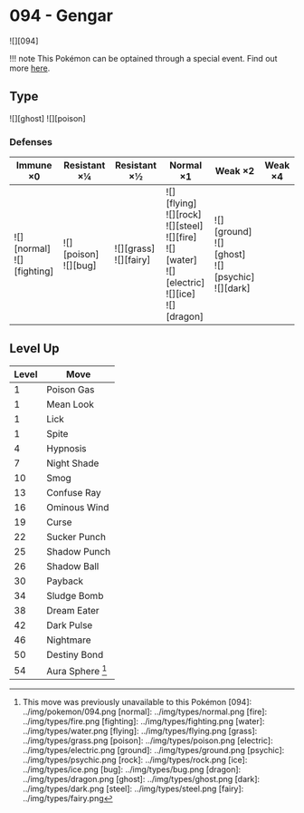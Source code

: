 # 094 - Gengar
![][094]

!!! note
    This Pokémon can be optained through a special event. Find out more [here](../../special_events/#gengar).

## Type

![][ghost]  ![][poison]

### Defenses

Immune ×0                        | Resistant ×¼                | Resistant ×½                 | Normal ×1                                                                                                         | Weak ×2                                                    | Weak ×4
---                              | ---                         | ---                          | ---                                                                                                               | ---                                                        | ---
![][normal]<br>![][fighting]<br> | ![][poison]<br>![][bug]<br> | ![][grass]<br>![][fairy]<br> | ![][flying]<br>![][rock]<br>![][steel]<br>![][fire]<br>![][water]<br>![][electric]<br>![][ice]<br>![][dragon]<br> | ![][ground]<br>![][ghost]<br>![][psychic]<br>![][dark]<br> | &nbsp;

## Level Up

Level | Move
---   | ---
1     | Poison Gas
1     | Mean Look
1     | Lick
1     | Spite
4     | Hypnosis
7     | Night Shade
10    | Smog
13    | Confuse Ray
16    | Ominous Wind
19    | Curse
22    | Sucker Punch
25    | Shadow Punch
26    | Shadow Ball
30    | Payback
34    | Sludge Bomb
38    | Dream Eater
42    | Dark Pulse
46    | Nightmare
50    | Destiny Bond
54    | Aura Sphere [^1]

[^1]: This move was previously unavailable to this Pokémon
[094]: ../img/pokemon/094.png
[normal]: ../img/types/normal.png
[fire]: ../img/types/fire.png
[fighting]: ../img/types/fighting.png
[water]: ../img/types/water.png
[flying]: ../img/types/flying.png
[grass]: ../img/types/grass.png
[poison]: ../img/types/poison.png
[electric]: ../img/types/electric.png
[ground]: ../img/types/ground.png
[psychic]: ../img/types/psychic.png
[rock]: ../img/types/rock.png
[ice]: ../img/types/ice.png
[bug]: ../img/types/bug.png
[dragon]: ../img/types/dragon.png
[ghost]: ../img/types/ghost.png
[dark]: ../img/types/dark.png
[steel]: ../img/types/steel.png
[fairy]: ../img/types/fairy.png
